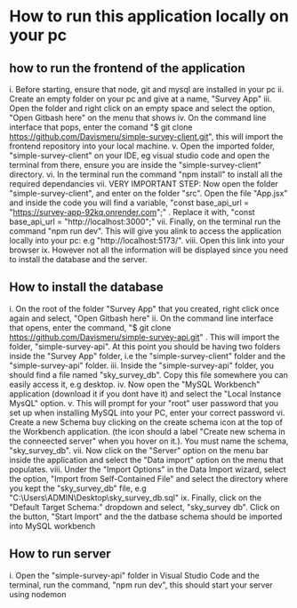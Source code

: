 # How to run this application locally on your pc

## how to run the frontend of the application

i. Before starting, ensure that node, git and mysql are installed in your pc
ii. Create an empty folder on your pc and give at a name, "Survey App"
iii. Open the folder and right click on an empty space and select the option, "Open Gitbash here" on the menu that shows
iv. On the command line interface that pops, enter the comand "$ git clone https://github.com/Davismeru/simple-survey-client.git", this will import the frontend repository into your local machine.
v. Open the imported folder, "simple-survey-client" on your IDE, eg visual studio code and open the terminal from there, ensure you are inside the "simple-survey-client" directory.
vi. In the terminal run the command "npm install" to install all the required dependancies
vii. VERY IMPORTANT STEP: Now open the folder "simple-survey-client", and enter on the folder "src". Open the file "App.jsx" and inside the code you will find a variable, "const base_api_url = "https://survey-app-92kq.onrender.com";" . Replace it with, "const base_api_url = "http://localhost:3000";"
vii. Finally, on the terminal run the command "npm run dev". This will give you alink to access the application locally into your pc: e.g "http://localhost:5173/".
viii. Open this link into your browser
ix. However not all the information will be displayed since you need to install the database and the server.

## How to install the database

i. On the root of the folder "Survey App" that you created, right click once again and select, "Open Gitbash here"
ii. On the command line interface that opens, enter the command, "$ git clone https://github.com/Davismeru/simple-survey-api.git" . This will import the folder, "simple-survey-api". At this point you should be having two folders inside the "Survey App" folder, i.e the "simple-survey-client" folder and the "simple-survey-api" folder.
iii. Inside the "simple-survey-api" folder, you should find a file named "sky_survey_db". Copy this file somewhere you can easily access it, e.g desktop.
iv. Now open the "MySQL Workbench" application (download it if you dont have it) and select the "Local Instance MysQL" option.
v. This will prompt for your "root" user password that you set up when installing MySQL into your PC, enter your correct password
vi. Create a new Schema buy clicking on the create schema icon at the top of the Workbench application. (the icon should a label "Create new schema in the conneected server" when you hover on it.). You must name the schema, "sky_survey_db".
vii. Now click on the "Server" option on the menu bar inside the application and select the "Data import" option on the menu that populates.
viii. Under the "Import Options" in the Data Import wizard, select the option, "Import from Self-Contained File" and select the directory where you kept the "sky_survey_db" file, e.g "C:\Users\ADMIN\Desktop\sky_survey_db.sql"
ix. Finally, click on the "Default Target Schema:" dropdown and select, "sky_survey db". Click on the button, "Start Import" and the the datbase schema should be imported into MySQL workbench

## How to run server

i. Open the "simple-survey-api" folder in Visual Studio Code and the terminal, run the command, "npm run dev", this should start your server using nodemon
